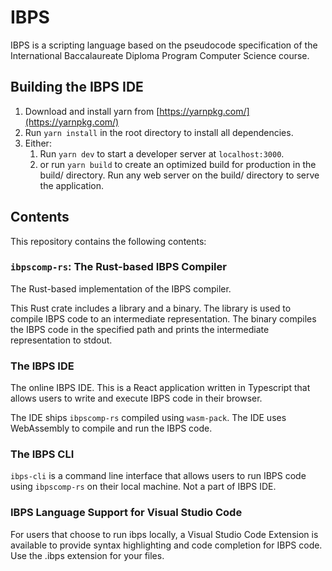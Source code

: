 # IBPS

IBPS is a scripting language based on the pseudocode specification of the International Baccalaureate Diploma Program Computer Science course.

## Building the IBPS IDE

1. Download and install yarn from [https://yarnpkg.com/](https://yarnpkg.com/)
2. Run `yarn install` in the root directory to install all dependencies.
3. Either:
    1. Run `yarn dev` to start a developer server at `localhost:3000`.
    2. or run `yarn build` to create an optimized build for production in the build/ directory. Run any web server on the build/ directory to serve the application.

## Contents

This repository contains the following contents:

### `ibpscomp-rs`: The Rust-based IBPS Compiler

The Rust-based implementation of the IBPS compiler.

This Rust crate includes a library and a binary. The library is used to compile IBPS code to an intermediate representation. The binary compiles the IBPS code in the specified path and prints the intermediate representation to stdout.

### The IBPS IDE

The online IBPS IDE. This is a React application written in Typescript that allows users to write and execute IBPS code in their browser.

The IDE ships `ibpscomp-rs` compiled using `wasm-pack`. The IDE uses WebAssembly to compile and run the IBPS code.

### The IBPS CLI

`ibps-cli` is a command line interface that allows users to run IBPS code using `ibpscomp-rs` on their local machine. Not a part of IBPS IDE.

### IBPS Language Support for Visual Studio Code

For users that choose to run ibps locally, a Visual Studio Code Extension is available to provide syntax highlighting and code completion for IBPS code. Use the .ibps extension for your files.
